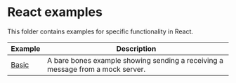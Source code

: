 # React examples

This folder contains examples for specific functionality in React.

| Example           | Description                                                                    |
| ----------------- | ------------------------------------------------------------------------------ |
| [Basic](./basic/) | A bare bones example showing sending a receiving a message from a mock server. |
